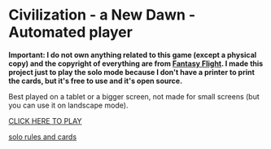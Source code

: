 # Civilization - a New Dawn - Automated player

**Important: I do not own anything related to this game (except a physical copy) and the copyright of everything are from [Fantasy Flight](https://www.fantasyflightgames.com/en/index/). I made this project just to play the solo mode because I don't have a printer to print the cards, but it's free to use and it's open source.**

Best played on a tablet or a bigger screen, not made for small screens (but you can use it on landscape mode).

[CLICK HERE TO PLAY](https://civilization-jv-rodolphekunze.vercel.app/)

[solo rules and cards](https://www.fantasyflightgames.com/en/news/2020/9/10/automatic-civilization/)
